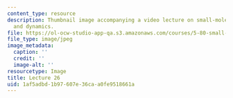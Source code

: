 ```yaml
---
content_type: resource
description: Thumbnail image accompanying a video lecture on small-molecule spectroscopy
  and dynamics.
file: https://ol-ocw-studio-app-qa.s3.amazonaws.com/courses/5-80-small-molecule-spectroscopy-and-dynamics-fall-2008/1af5adbd1b97607e36caa0fe9518661a_mit5_80f08lec26_th.jpg
file_type: image/jpeg
image_metadata:
  caption: ''
  credit: ''
  image-alt: ''
resourcetype: Image
title: Lecture 26
uid: 1af5adbd-1b97-607e-36ca-a0fe9518661a
---
```

